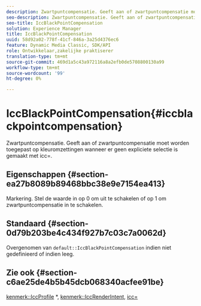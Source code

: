```yaml
---
description: Zwartpuntcompensatie. Geeft aan of zwartpuntcompensatie moet worden toegepast op kleuromzettingen wanneer er geen expliciete selectie is gemaakt met icc=.
seo-description: Zwartpuntcompensatie. Geeft aan of zwartpuntcompensatie moet worden toegepast op kleuromzettingen wanneer er geen expliciete selectie is gemaakt met icc=.
seo-title: IccBlackPointCompensation
solution: Experience Manager
title: IccBlackPointCompensation
uuid: 58d92a02-778f-41cf-846a-3a25d4376ec6
feature: Dynamic Media Classic, SDK/API
role: Ontwikkelaar,zakelijke praktiserer
translation-type: tm+mt
source-git-commit: 469d1a5c43a972116a8a2efb0de5708800130a99
workflow-type: tm+mt
source-wordcount: '99'
ht-degree: 0%

---
```



# IccBlackPointCompensation{#iccblackpointcompensation}

Zwartpuntcompensatie. Geeft aan of zwartpuntcompensatie moet worden toegepast op kleuromzettingen wanneer er geen expliciete selectie is gemaakt met icc=.

## Eigenschappen {#section-ea27b8089b89468bbc38e9e7154ea413}

Markering. Stel de waarde in op 0 om uit te schakelen of op 1 om zwartpuntcompensatie in te schakelen.

## Standaard {#section-0d79b203be4c434f927b7c03c7a0062d}

Overgenomen van `default::IccBlackPointCompensation` indien niet gedefinieerd of indien leeg.

## Zie ook {#section-c6ae25de4b5b45dcb068340acfee91be}

[kenmerk::IccProfile](../../../../../is-api/image-catalog/image-serving-api-ref/c-image-catalog-reference/c-attributes-reference/r-iccprofilecmyk.md#reference-db89f9dac33e447cadb359ec1ba27ee0) *,  [kenmerk::IccRenderIntent](../../../../../is-api/image-catalog/image-serving-api-ref/c-image-catalog-reference/c-attributes-reference/r-iccrenderintent.md#reference-012f207f28bd4406a5368d23ed95a51f),  [icc=](../../../../../is-api/http-ref/image-serving-api-ref/c-http-protocol-reference/c-command-reference/r-icc.md#reference-182b5679e21e4df3b4d330535a5a7517)
